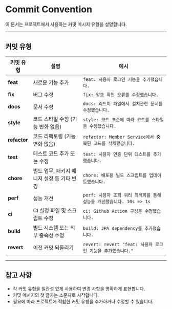 # Commit Convention

이 문서는 프로젝트에서 사용하는 커밋 메시지 유형을 설명합니다.

---

## 커밋 유형

| 커밋 유형 | 설명 | 예시 |
|-----------|------|------|
| **feat** | 새로운 기능 추가 | `feat: 사용자 로그인 기능을 추가했습니다.` |
| **fix** | 버그 수정 | `fix: 암호 확인 오류를 수정했습니다.` |
| **docs** | 문서 수정 | `docs: 리드미 파일에서 설치관련 문서를 수정했습니다.` |
| **style** | 코드 스타일 수정 (기능 변화 없음) | `style: 코드 표준에 따라 코드를 스타일을 수정했습니다.` |
| **refactor** | 코드 리팩토링 (기능 변화 없음) | `refactor: Member Service에서 중복된 코드를 삭제했습니다.` |
| **test** | 테스트 코드 추가 또는 수정 | `test: 사용자 인증 단위 테스트를 추가했습니다.` |
| **chore** | 빌드 업무, 패키지 매니저 설정 등 기타 변경 | `chore: 배포용 빌드 스크립트를 업데이트했습니다.` |
| **perf** | 성능 개선 | `perf: 사용자 조회 쿼리 최적화를 통해 성능을 개선했습니다. 10s => 1s` |
| **ci** | CI 설정 파일 및 스크립트 수정 | `ci: Github Action 구성을 수정했습니다.` |
| **build** | 빌드 시스템 또는 외부 종속성 수정 | `build: JPA dependency를 추가했습니다.` |
| **revert** | 이전 커밋 되돌리기 | `revert: revert "feat: 사용자 로그인 기능을 추가했습니다."` |

---

## 참고 사항
- 각 커밋 유형을 일관성 있게 사용하여 변경 사항을 명확하게 표현합니다.
- 커밋 메시지의 첫 글자는 소문자로 시작합니다.
- 필요에 따라 프로젝트에 적합한 커밋 유형을 추가하거나 수정할 수 있습니다.  
